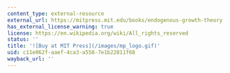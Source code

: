 ```yaml
---
content_type: external-resource
external_url: https://mitpress.mit.edu/books/endogenous-growth-theory
has_external_license_warning: true
license: https://en.wikipedia.org/wiki/All_rights_reserved
status: ''
title: '![Buy at MIT Press](/images/mp_logo.gif)'
uid: c11e062f-aaef-4ca3-a558-7e1b22811f68
wayback_url: ''
---
```

